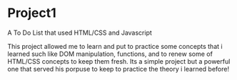 # Project1
A To Do List that used HTML/CSS and Javascript


This project allowed me to learn and put to practice some concepts that i learned such like DOM manipulation, functions, and to renew some of HTML/CSS concepts to keep them fresh.
Its a simple project but a powerful one that served his porpuse to keep to practice the theory i learned before!
